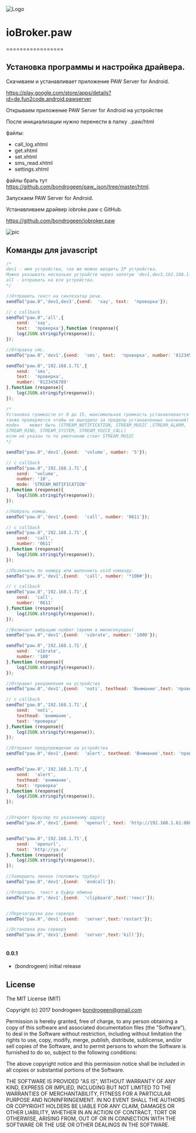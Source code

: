 ![Logo](admin/paw.png)
# ioBroker.paw
=================


## Установка программы и настройка драйвера.
 
Скачиваем и устанавливает приложение PAW Server for Android. 

https://play.google.com/store/apps/details?id=de.fun2code.android.pawserver 

Открываем приложение PAW Server for Android на устройстве

После инициализации нужно перенести в папку ..paw/html

файлы:


+ call_log.xhtml 
+ get.xhtml
+ set.xhtml
+ sms_read.xhtml
+ settings.xhtml


файлы брать тут https://github.com/bondrogeen/paw_json/tree/master/html.

Запускаем PAW Server for Android.

Устанавливаем драйвер iobroke.paw c GitHub.

https://github.com/bondrogeen/iobroker.paw

![pic](admin/1.jpg)




## Команды для javascript

```javascript
/*
dev1 - имя устройства, так же можно вводить IP устройства.
Можно указывать несколько устройств через запятую 'dev1,dev3,192.168.1.71' 
all - отправить на все устройства.
*/

//Отправить текст на синтезатор речи. 
sendTo("paw.0",'dev1,dev3',{send:  'say', text:  'проверка'});

// с callback
sendTo("paw.0",'all',{
    send:  'say', 
    text:  'проверка'},function (response){
    log(JSON.stringify(response));
});

//Отправка смс.
sendTo("paw.0",'dev1',{send:  'sms', text:  'проверка', number: '8123456789'});

sendTo("paw.0",'192.168.1.71',{
    send:  'sms', 
    text:  'проверка',
    number: '8123456789'
},function (response){
    log(JSON.stringify(response));
});

/*
Установка громкости от 0 до 15, максимальная громкость устанавливается системой, 
также проверяется чтобы не выходило за пределы установленных значений)
mode=    может быть (STREAM_NOTIFICATION, STREAM_MUSIC ,STREAM_ALARM, 
STREAM_RING, STREAM_SYSTEM, STREAM_VOICE_CALL)  
если не указан то по умолчанию стоит STREAM_MUSIC
*/

sendTo("paw.0",'dev1',{send:  'volume', number: '5'});

// с callback
sendTo("paw.0",'192.168.1.71',{
    send:  'volume', 
    number: '10',
    mode: 'STREAM_NOTIFICATION'
},function (response){
    log(JSON.stringify(response));
});

//Набрать номер.
sendTo("paw.0",'dev1',{send:  'call', number: '0611'});

// с callback
sendTo("paw.0",'192.168.1.71',{
    send:  'call', 
    number: '0611'
},function (response){
    log(JSON.stringify(response));
});

//Позвонить по номеру или выпоннить ussd команду.
sendTo("paw.0",'dev1',{send:  'call', number: '*100#'});

// с callback
sendTo("paw.0",'192.168.1.71',{
    send:  'call', 
    number: '0611'
},function (response){
    log(JSON.stringify(response));
});

//Включает вибрацию number (время в милисекундах)
sendTo("paw.0",'dev1',{send:  'vibrate', number: '1000'});

sendTo("paw.0",'192.168.1.71',{
    send:  'vibrate', 
    number: '100'
},function (response){
    log(JSON.stringify(response));
});

//Отправит уведомления на устройства
sendTo("paw.0",'dev1',{send:  'noti', texthead: 'Внимание',text: 'проверка'});

// с callback
sendTo("paw.0",'192.168.1.71',{
    send:  'noti',
    texthead: 'внимание',
    text: 'проверка'
},function (response){
    log(JSON.stringify(response));
});

//Отправит предупреждение на устройства
sendTo("paw.0",'dev1',{send:  'alert', texthead: 'Внимание',text: 'проверка'});


sendTo("paw.0",'192.168.1.71',{
    send:  'alert',
    texthead: 'внимание',
    text: 'проверка'
},function (response){
    log(JSON.stringify(response));
});


//Откроет браузер по указанному адресу
sendTo("paw.0",'dev1',{send:  'openurl', text: 'http://192.168.1.61:8082'});


sendTo("paw.0",'192.168.1.71',{
    send:  'openurl',
    text: 'http://ya.ru'
},function (response){
    log(JSON.stringify(response));
});

//Завершить звонок (положить трубку)
sendTo("paw.0",'dev1',{send:  'endсall'});

//Отправить  текст в буфер обмена  
sendTo("paw.0",'dev1',{send:  'clipboard',text:'текст'});


//Перезагрузка paw сервера 
sendTo("paw.0",'dev1',{send:  'server',text:'restart'});

//Остановка paw сервера
sendTo("paw.0",'dev1',{send:  'server',text:'kill'});



```



#### 0.0.1
* (bondrogeen) initial release

## License
The MIT License (MIT)

Copyright (c) 2017 bondrogeen <bondrogeen@gmail.com>

Permission is hereby granted, free of charge, to any person obtaining a copy
of this software and associated documentation files (the "Software"), to deal
in the Software without restriction, including without limitation the rights
to use, copy, modify, merge, publish, distribute, sublicense, and/or sell
copies of the Software, and to permit persons to whom the Software is
furnished to do so, subject to the following conditions:

The above copyright notice and this permission notice shall be included in
all copies or substantial portions of the Software.

THE SOFTWARE IS PROVIDED "AS IS", WITHOUT WARRANTY OF ANY KIND, EXPRESS OR
IMPLIED, INCLUDING BUT NOT LIMITED TO THE WARRANTIES OF MERCHANTABILITY,
FITNESS FOR A PARTICULAR PURPOSE AND NONINFRINGEMENT. IN NO EVENT SHALL THE
AUTHORS OR COPYRIGHT HOLDERS BE LIABLE FOR ANY CLAIM, DAMAGES OR OTHER
LIABILITY, WHETHER IN AN ACTION OF CONTRACT, TORT OR OTHERWISE, ARISING FROM,
OUT OF OR IN CONNECTION WITH THE SOFTWARE OR THE USE OR OTHER DEALINGS IN
THE SOFTWARE.
